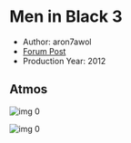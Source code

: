 # Men in Black 3

* Author: aron7awol
* [Forum Post](https://www.avsforum.com/threads/bass-eq-for-filtered-movies.2995212/post-57692984)
* Production Year: 2012

## Atmos

![img 0](https://i.imgur.com/ZHBQUsX.jpg)

![img 0](https://i.imgur.com/puPn5Ub.jpg)

